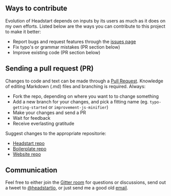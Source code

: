 ## Ways to contribute

Evolution of Headstart depends on inputs by its users as much as it does on my own efforts. Listed below are the ways you can contribute to this project to make it better:

- Report bugs and request features through the [issues page][issues-page]
- Fix typo's or grammar mistakes (PR section below)
- Improve existing code (PR section below)

## Sending a pull request (PR)

Changes to code and text can be made through a [Pull Request][pr-article]. Knowledge of editing Markdown (.md) files and branching is required.
Always:

- Fork the repo, depending on where you want to to change something
- Add a new branch for your changes, and pick a fitting name (eg. `typo-getting-started` or `improvement-js-minifier`)
- Make your changes and send a PR
- Wait for feedback
- Receive everlasting gratitude

Suggest changes to the appropriate repositorie:

- [Headstart repo][headstart-repo]
- [Boilerplate repo][boilerplate-repo]
- [Website repo][website-repo]

## Communication

Feel free to either join the [Gitter room][gitter-room] for questions or discussions, send out a tweet to [@headstartio][twitter-url], or just send me a good old [email][mail-url].

[issues-page]: https://github.com/flovan/headstart/issues
[pr-article]: https://help.github.com/articles/using-pull-requests/
[headstart-repo]: https://github.com/flovan/headstart
[boilerplate-repo]: https://github.com/flovan/headstart-boilerplate
[website-repo]: https://github.com/flovan/headstart-website
[gitter-room]: https://gitter.im/flovan/headstart
[twitter-url]: https://twitter.com/headstartio
[mail-url]: mailto:hello@flovan.me
